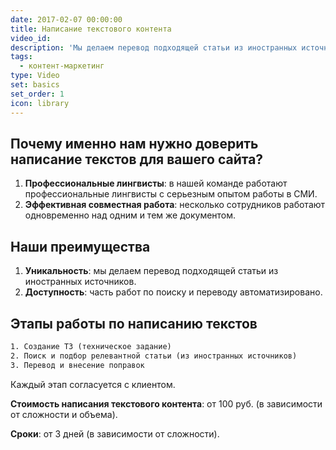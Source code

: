 ```yaml
---
date: 2017-02-07 00:00:00
title: Написание текстового контента
video_id:
description: 'Мы делаем перевод подходящей статьи из иностранных источников.'
tags:
  - контент-маркетинг
type: Video
set: basics
set_order: 1
icon: library
---
```



## Почему именно нам нужно доверить написание текстов для вашего сайта?

1. **Профессиональные лингвисты**: в нашей команде работают профессиональные лингвисты с серьезным опытом работы в СМИ.
2. **Эффективная совместная работа**: несколько сотрудников работают одновременно над одним и тем же документом. 

## Наши преимущества

1. **Уникальность**: мы делаем перевод подходящей статьи из иностранных источников.
2. **Доступность**: часть работ по поиску и переводу автоматизировано.

## Этапы работы по написанию текстов
~~~ html
1. Создание ТЗ (техническое задание)
2. Поиск и подбор релевантной статьи (из иностранных источников)
3. Перевод и внесение поправок
~~~

Каждый этап согласуется с клиентом.

**Стоимость написания текстового контента**: от 100 руб. (в зависимости от сложности и объема).

**Сроки**: от 3 дней (в зависимости от сложности).